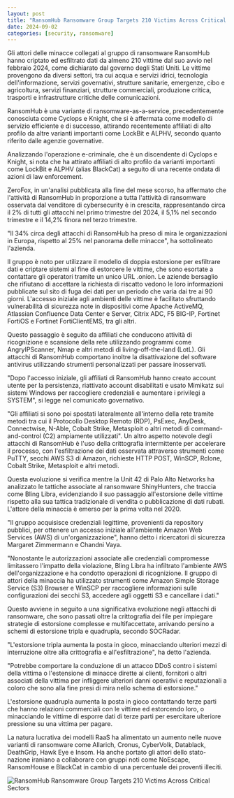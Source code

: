 ```yaml
---
layout: post
title: "RansomHub Ransomware Group Targets 210 Victims Across Critical Sectors"
date: 2024-09-02
categories: [security, ransomware]
---
```


Gli attori delle minacce collegati al gruppo di ransomware RansomHub hanno criptato ed esfiltrato dati da almeno 210 vittime dal suo avvio nel febbraio 2024, come dichiarato dal governo degli Stati Uniti. Le vittime provengono da diversi settori, tra cui acqua e servizi idrici, tecnologia dell'informazione, servizi governativi, strutture sanitarie, emergenze, cibo e agricoltura, servizi finanziari, strutture commerciali, produzione critica, trasporti e infrastrutture critiche delle comunicazioni.

RansomHub è una variante di ransomware-as-a-service, precedentemente conosciuta come Cyclops e Knight, che si è affermata come modello di servizio efficiente e di successo, attirando recentemente affiliati di alto profilo da altre varianti importanti come LockBit e ALPHV, secondo quanto riferito dalle agenzie governative.

Analizzando l'operazione e-criminale, che è un discendente di Cyclops e Knight, si nota che ha attirato affiliati di alto profilo da varianti importanti come LockBit e ALPHV (alias BlackCat) a seguito di una recente ondata di azioni di law enforcement. 

ZeroFox, in un'analisi pubblicata alla fine del mese scorso, ha affermato che l'attività di RansomHub in proporzione a tutta l'attività di ransomware osservata dal venditore di cybersecurity è in crescita, rappresentando circa il 2% di tutti gli attacchi nel primo trimestre del 2024, il 5,1% nel secondo trimestre e il 14,2% finora nel terzo trimestre.

"Il 34% circa degli attacchi di RansomHub ha preso di mira le organizzazioni in Europa, rispetto al 25% nel panorama delle minacce", ha sottolineato l'azienda.

Il gruppo è noto per utilizzare il modello di doppia estorsione per esfiltrare dati e criptare sistemi al fine di estorcere le vittime, che sono esortate a contattare gli operatori tramite un unico URL .onion. Le aziende bersaglio che rifiutano di accettare la richiesta di riscatto vedono le loro informazioni pubblicate sul sito di fuga dei dati per un periodo che varia dai tre ai 90 giorni. L'accesso iniziale agli ambienti delle vittime è facilitato sfruttando vulnerabilità di sicurezza note in dispositivi come Apache ActiveMQ, Atlassian Confluence Data Center e Server, Citrix ADC, F5 BIG-IP, Fortinet FortiOS e Fortinet FortiClientEMS, tra gli altri.

Questo passaggio è seguito da affiliati che conducono attività di ricognizione e scansione della rete utilizzando programmi come AngryIPScanner, Nmap e altri metodi di living-off-the-land (LotL). Gli attacchi di RansomHub comportano inoltre la disattivazione del software antivirus utilizzando strumenti personalizzati per passare inosservati.

"Dopo l'accesso iniziale, gli affiliati di RansomHub hanno creato account utente per la persistenza, riattivato account disabilitati e usato Mimikatz sui sistemi Windows per raccogliere credenziali e aumentare i privilegi a SYSTEM", si legge nel comunicato governativo.

"Gli affiliati si sono poi spostati lateralmente all'interno della rete tramite metodi tra cui il Protocollo Desktop Remoto (RDP), PsExec, AnyDesk, Connectwise, N-Able, Cobalt Strike, Metasploit o altri metodi di command-and-control (C2) ampiamente utilizzati". Un altro aspetto notevole degli attacchi di RansomHub è l'uso della crittografia intermittente per accelerare il processo, con l'esfiltrazione dei dati osservata attraverso strumenti come PuTTY, secchi AWS S3 di Amazon, richieste HTTP POST, WinSCP, Rclone, Cobalt Strike, Metasploit e altri metodi.

Questa evoluzione si verifica mentre la Unit 42 di Palo Alto Networks ha analizzato le tattiche associate al ransomware ShinyHunters, che traccia come Bling Libra, evidenziando il suo passaggio all'estorsione delle vittime rispetto alla sua tattica tradizionale di vendita o pubblicazione di dati rubati. L'attore della minaccia è emerso per la prima volta nel 2020.

"Il gruppo acquisisce credenziali legittime, provenienti da repository pubblici, per ottenere un accesso iniziale all'ambiente Amazon Web Services (AWS) di un'organizzazione", hanno detto i ricercatori di sicurezza Margaret Zimmermann e Chandni Vaya.

"Nonostante le autorizzazioni associate alle credenziali compromesse limitassero l'impatto della violazione, Bling Libra ha infiltrato l'ambiente AWS dell'organizzazione e ha condotto operazioni di ricognizione. Il gruppo di attori della minaccia ha utilizzato strumenti come Amazon Simple Storage Service (S3) Browser e WinSCP per raccogliere informazioni sulle configurazioni dei secchi S3, accedere agli oggetti S3 e cancellare i dati."

Questo avviene in seguito a una significativa evoluzione negli attacchi di ransomware, che sono passati oltre la crittografia dei file per impiegare strategie di estorsione complesse e multifaccettate, arrivando persino a schemi di estorsione tripla e quadrupla, secondo SOCRadar.

"L'estorsione tripla aumenta la posta in gioco, minacciando ulteriori mezzi di interruzione oltre alla crittografia e all'esfiltrazione", ha detto l'azienda.

"Potrebbe comportare la conduzione di un attacco DDoS contro i sistemi della vittima o l'estensione di minacce dirette ai clienti, fornitori o altri associati della vittima per infliggere ulteriori danni operativi e reputazionali a coloro che sono alla fine presi di mira nello schema di estorsione."

L'estorsione quadrupla aumenta la posta in gioco contattando terze parti che hanno relazioni commerciali con le vittime ed estorcendo loro, o minacciando le vittime di esporre dati di terze parti per esercitare ulteriore pressione su una vittima per pagare.

La natura lucrativa dei modelli RaaS ha alimentato un aumento nelle nuove varianti di ransomware come Allarich, Cronus, CyberVolk, Datablack, DeathGrip, Hawk Eye e Insom. Ha anche portato gli attori dello stato-nazione iraniano a collaborare con gruppi noti come NoEscape, RansomHouse e BlackCat in cambio di una percentuale dei proventi illeciti.

![RansomHub Ransomware Group Targets 210 Victims Across Critical Sectors](/PirateSec/assets/images/2024-09-02-ransomhub-ransomware-group-targets-210-victims-across-critical-sectors.png)

